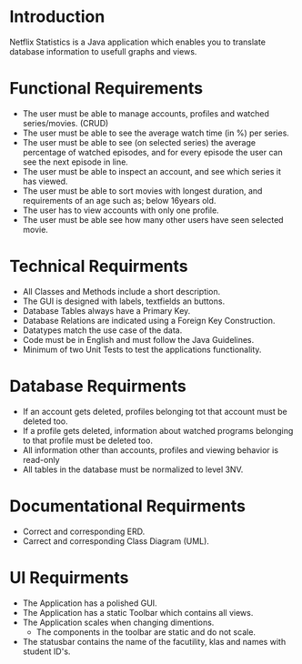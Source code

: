 # Introduction
Netflix Statistics is a Java application which enables you to translate database information to usefull graphs and views.

# Functional Requirements
- The user must be able to manage accounts, profiles and watched series/movies. (CRUD)
- The user must be able to see the average watch time (in %) per series.
- The user must be able to see (on selected series) the average percentage of watched episodes, and for every episode the user can see the next episode in line.
- The user must be able to inspect an account, and see which series it has viewed.
- The user must be able to sort movies with longest duration, and requirements of an age such as; below 16years old.
- The user has to view accounts with only one profile.
- The user must be able see how many other users have seen selected movie.

# Technical Requirments
- All Classes and Methods include a short description.
- The GUI is designed with labels, textfields an buttons.
- Database Tables always have a Primary Key.
- Database Relations are indicated using a Foreign Key Construction.
- Datatypes match the use case of the data.
- Code must be in English and must follow the Java Guidelines.
- Minimum of two Unit Tests to test the applications functionality.

# Database Requirments
- If an account gets deleted, profiles belonging tot that account must be deleted too. 
- If a profile gets deleted, information about watched programs belonging to that profile must be deleted too.
- All information other than accounts, profiles and viewing behavior is read-only
- All tables in the database must be normalized to level 3NV.

# Documentational Requirments
- Correct and corresponding ERD.
- Carrect and corresponding Class Diagram (UML).

# UI Requirments
- The Application has a polished GUI.
- The Application has a static Toolbar which contains all views.
- The Application scales when changing dimentions.
  - The components in the toolbar are static and do not scale.
- The statusbar contains the name of the facutility, klas and names with student ID's.
